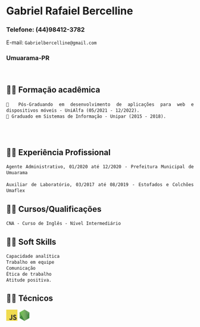 <div align="justify">
<h1>Gabriel Rafaiel Bercelline</h1>
<h3>Telefone: (44)98412-3782</h3>
E-mail: <code>Gabrielbercelline@gmail.com</code>
<h3>Umuarama-PR</h3>
<br>
<h2>👨‍🎓 Formação acadêmica </h2>

    📓 Pós-Graduando em desenvolvimento de aplicações para web e dispositivos móveis - UniAlfa (05/2021 - 12/2022).
    📓 Graduado em Sistemas de Informação - Unipar (2015 - 2018).

<br>
<br>

## 👨‍🏭 Experiência Profissional 

    Agente Administrativo, 01/2020 até 12/2020 - Prefeitura Municipal de Umuarama 

    Auxiliar de Laboratório, 03/2017 até 08/2019 - Estofados e Colchões Umaflex 

## 🧑‍🎓 Cursos/Qualificações
    CNA - Curso de Inglês - Nível Intermediário

## 🏌️‍♀️ Soft Skills
    Capacidade analítica
    Trabalho em equipe
    Comunicação
    Ética de trabalho
    Atitude positiva.

## 🤸‍♀️ Técnicos
<code><img height="30" src="https://raw.githubusercontent.com/github/explore/80688e429a7d4ef2fca1e82350fe8e3517d3494d/topics/javascript/javascript.png"></code>
<code><img height="30" src="https://raw.githubusercontent.com/github/explore/80688e429a7d4ef2fca1e82350fe8e3517d3494d/topics/nodejs/nodejs.png"></code>